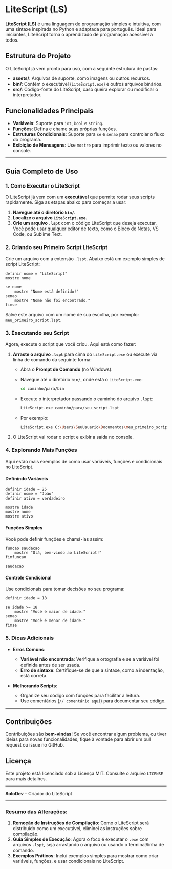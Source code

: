 # LiteScript (LS)

**LiteScript (LS)** é uma linguagem de programação simples e intuitiva, com uma sintaxe inspirada no Python e adaptada para português. Ideal para iniciantes, LiteScript torna o aprendizado de programação acessível a todos.

## Estrutura do Projeto

O LiteScript já vem pronto para uso, com a seguinte estrutura de pastas:

- **assets/**: Arquivos de suporte, como imagens ou outros recursos.
- **bin/**: Contém o executável (`LiteScript.exe`) e outros arquivos binários.
- **src/**: Código-fonte do LiteScript, caso queira explorar ou modificar o interpretador.

## Funcionalidades Principais

- **Variáveis**: Suporte para `int`, `bool` e `string`.
- **Funções**: Defina e chame suas próprias funções.
- **Estruturas Condicionais**: Suporte para `se` e `senao` para controlar o fluxo do programa.
- **Exibição de Mensagens**: Use `mostre` para imprimir texto ou valores no console.

---

## Guia Completo de Uso

### 1. Como Executar o LiteScript

O LiteScript já vem com um **executável** que permite rodar seus scripts rapidamente. Siga as etapas abaixo para começar a usar:

1. **Navegue até o diretório `bin/`.**
2. **Localize o arquivo `LiteScript.exe`.**
3. **Crie um arquivo `.lspt`** com o código LiteScript que deseja executar. Você pode usar qualquer editor de texto, como o Bloco de Notas, VS Code, ou Sublime Text.

### 2. Criando seu Primeiro Script LiteScript

Crie um arquivo com a extensão `.lspt`. Abaixo está um exemplo simples de script LiteScript:

```lspt
definir nome = "LiteScript"
mostre nome

se nome
    mostre "Nome está definido!"
senao
    mostre "Nome não foi encontrado."
fimse
```

Salve este arquivo com um nome de sua escolha, por exemplo: `meu_primeiro_script.lspt`.

### 3. Executando seu Script

Agora, execute o script que você criou. Aqui está como fazer:

1. **Arraste o arquivo `.lspt`** para cima do `LiteScript.exe` ou execute via linha de comando da seguinte forma:

    - Abra o **Prompt de Comando** (no Windows).
    - Navegue até o diretório `bin/`, onde está o `LiteScript.exe`:

      ```bash
      cd caminho/para/bin
      ```

    - Execute o interpretador passando o caminho do arquivo `.lspt`:

      ```bash
      LiteScript.exe caminho/para/seu_script.lspt
      ```

    - Por exemplo:

      ```bash
      LiteScript.exe C:\Users\SeuUsuario\Documentos\meu_primeiro_script.lspt
      ```

2. O LiteScript vai rodar o script e exibir a saída no console.

### 4. Explorando Mais Funções

Aqui estão mais exemplos de como usar variáveis, funções e condicionais no LiteScript.

#### Definindo Variáveis

```lspt
definir idade = 25
definir nome = "João"
definir ativo = verdadeiro

mostre idade
mostre nome
mostre ativo
```

#### Funções Simples

Você pode definir funções e chamá-las assim:

```lspt
funcao saudacao
    mostre "Olá, bem-vindo ao LiteScript!"
fimfuncao

saudacao
```

#### Controle Condicional

Use condicionais para tomar decisões no seu programa:

```lspt
definir idade = 18

se idade >= 18
    mostre "Você é maior de idade."
senao
    mostre "Você é menor de idade."
fimse
```

### 5. Dicas Adicionais

- **Erros Comuns**:
  - **Variável não encontrada**: Verifique a ortografia e se a variável foi definida antes de ser usada.
  - **Erro de sintaxe**: Certifique-se de que a sintaxe, como a indentação, está correta.

- **Melhorando Scripts**:
  - Organize seu código com funções para facilitar a leitura.
  - Use comentários (`// comentário aqui`) para documentar seu código.

---

## Contribuições

Contribuições são **bem-vindas**! Se você encontrar algum problema, ou tiver ideias para novas funcionalidades, fique à vontade para abrir um pull request ou issue no GitHub.

## Licença

Este projeto está licenciado sob a Licença MIT. Consulte o arquivo `LICENSE` para mais detalhes.

---

**SoloDev** – Criador do LiteScript

---

### Resumo das Alterações:

1. **Remoção de Instruções de Compilação**: Como o LiteScript será distribuído como um executável, eliminei as instruções sobre compilação.
2. **Guia Simples de Execução**: Agora o foco é executar o `.exe` com arquivos `.lspt`, seja arrastando o arquivo ou usando o terminal/linha de comando.
3. **Exemplos Práticos**: Incluí exemplos simples para mostrar como criar variáveis, funções, e usar condicionais no LiteScript.

